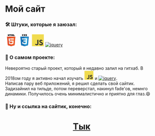 # Мой сайт

<h3 align="left">🛠 Штуки, которые я заюзал:</h3>
<a href="https://www.w3.org/html/" target="_blank">
  <img src="https://raw.githubusercontent.com/devicons/devicon/master/icons/html5/html5-original-wordmark.svg" alt="html5" width="40" height="40"/></a>
<a href="https://www.w3schools.com/css/" target="_blank"> 
  <img src="https://raw.githubusercontent.com/devicons/devicon/master/icons/css3/css3-original-wordmark.svg" alt="css3" width="40" height="40"/></a>
<a href="https://www.javascript.com/" target="_blank"> 
  <img src="https://raw.githubusercontent.com/devicons/devicon/master/icons/javascript/javascript-original.svg" alt="javascript" width="40" height="40"/></a>
<a href="https://jquery.com/" target="_blank"> 
  <img src="https://img.icons8.com/ios-filled/50/4a90e2/jquery.png" alt="jquery" width="40" height="40"/></a>

<h3 align="left">📄 О самом проекте:</h3>
Невероятно старый проект, который я недавно залил на гитхаб. В 2018ом году я активно начал изучать 
<a href="https://www.javascript.com/" target="_blank"> 
  <img src="https://raw.githubusercontent.com/devicons/devicon/master/icons/javascript/javascript-original.svg" alt="javascript" width="30" height="30"/></a> и
<a href="https://jquery.com/" target="_blank"> 
  <img src="https://img.icons8.com/ios-filled/50/4a90e2/jquery.png" alt="jquery" width="30" height="30"/></a>.
 <br>
 Написав пару веб приложений, я решил сделать свой сайтик. Задизайнил на тильде, потом переверстал, накинул fade'ов, немнго динамики. Получилось очень минималистично и приятно для глаз.😄

<h3 align="left">🔗 Ну и ссылка на сайтик, конечно: </h3>
<h1 align="center">
  <a href="http://mdaleg.ru">Тык</a>
</h1>
